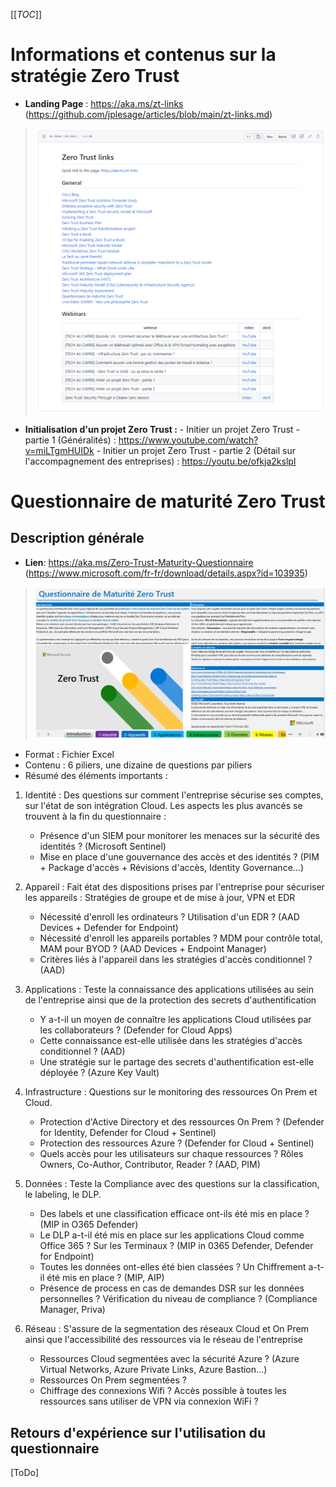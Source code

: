[[_TOC_]]

# Informations et contenus sur la stratégie Zero Trust
* **Landing Page** : https://aka.ms/zt-links (https://github.com/jplesage/articles/blob/main/zt-links.md)
> ![image.png](/.attachments/image-5373cc12-7a25-4ec1-998e-753ccb25e8c6.png)
* **Initialisation d'un projet Zero Trust :**
        - Initier un projet Zero Trust - partie 1 (Généralités) : https://www.youtube.com/watch?v=miLTgmHUIDk
        - Initier un projet Zero Trust - partie 2 (Détail sur l'accompagnement des entreprises) : https://youtu.be/ofkja2kslpI

# Questionnaire de maturité Zero Trust
## Description générale
* **Lien**: https://aka.ms/Zero-Trust-Maturity-Questionnaire  (https://www.microsoft.com/fr-fr/download/details.aspx?id=103935)
> ![image.png](/.attachments/image-f13a6a94-2e40-4af7-abdc-f55a99041039.png)
* Format : Fichier Excel
* Contenu : 6 piliers, une dizaine de questions par piliers
* Résumé des éléments importants :
1. Identité : Des questions sur comment l'entreprise sécurise ses comptes, sur l'état de son intégration Cloud.
Les aspects les plus avancés se trouvent à la fin du questionnaire :
	- Présence d'un SIEM pour monitorer les menaces sur la sécurité des identités ? (Microsoft Sentinel)
	- Mise en place d'une gouvernance des accès et des identités ? (PIM + Package d'accès + Révisions d'accès, Identity Governance...)

2. Appareil : Fait état des dispositions prises par l'entreprise pour sécuriser les appareils : Stratégies de groupe et de mise à jour, VPN et EDR
	- Nécessité d'enroll les ordinateurs ? Utilisation d'un EDR ? (AAD Devices + Defender for Endpoint)
	- Nécessité d'enroll les appareils portables ? MDM pour contrôle total, MAM pour BYOD ? (AAD Devices + Endpoint Manager)
	- Critères liés à l'appareil dans les stratégies d'accès conditionnel ? (AAD)

3. Applications : Teste la connaissance des applications utilisées au sein de l'entreprise ainsi que de la protection des secrets d'authentification
	- Y a-t-il un moyen de connaître les applications Cloud utilisées par les collaborateurs ? (Defender for Cloud Apps)
	- Cette connaissance est-elle utilisée dans les stratégies d'accès conditionnel ? (AAD)
	- Une stratégie sur le partage des secrets d'authentification est-elle déployée ? (Azure Key Vault)

4. Infrastructure : Questions sur le monitoring des ressources On Prem et Cloud.
	- Protection d'Active Directory et des ressources On Prem ? (Defender for Identity, Defender for Cloud + Sentinel)
	- Protection des ressources Azure ? (Defender for Cloud + Sentinel)
	- Quels accès pour les utilisateurs sur chaque ressources ? Rôles Owners, Co-Author, Contributor, Reader ? (AAD, PIM)

5. Données : Teste la Compliance avec des questions sur la classification, le labeling, le DLP.
	- Des labels et une classification efficace ont-ils été mis en place ? (MIP in O365 Defender)
	- Le DLP a-t-il été mis en place sur les applications Cloud comme Office 365 ? Sur les Terminaux ? (MIP in 0365 Defender, Defender for Endpoint)
	- Toutes les données ont-elles été bien classées ? Un Chiffrement a-t-il été mis en place ? (MIP, AIP)
	- Présence de process en cas de demandes DSR sur les données personnelles ? Vérification du niveau de compliance ? (Compliance Manager, Priva)

6. Réseau : S'assure de la segmentation des réseaux Cloud et On Prem ainsi que l'accessibilité des ressources via le réseau de l'entreprise
	- Ressources Cloud segmentées avec la sécurité Azure ? (Azure Virtual Networks, Azure Private Links, Azure Bastion...)
	- Ressources On Prem segmentées ?
	- Chiffrage des connexions Wifi ? Accès possible à toutes les ressources sans utiliser de VPN via connexion WiFi ?


## Retours d'expérience sur l'utilisation du questionnaire
[ToDo]




